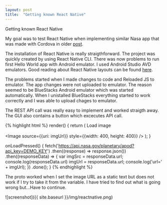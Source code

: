 ```yaml
---
layout: post
title:  "Getting known React Native"
---
```

Getting known React Native

My goal was to test React Native when implementing similar Nasa app that was made with Cordova in older [post](/2016-05-20-welcome-to-jekyll).

The installation of React Native is really straigthforward. The project was quickly created by using React Native CLI. There was now problems to run first Hello World app with Android emulator. I used Android Studio AVD emulators. Good reading about React Native layouts can be found [here](http://moduscreate.com/react-native-layout-system/).

The problems started when I made changes to code and Reloaded JS to emulator. The app changes were not uploaded to emulator. The reason seemed to be BlueStacks Android emulator which was started automatically. When I unistalled BlueStacks everything started to work correctly and I was able to upload chages to emulator.



The REST API call was really easy to implement and worked straigth away. The GUI also contains a button which excecutes API call. 

{% highlight html %}
 render() {
    return (
        <View style={styles.container}>
            <View style={styles.header}>
                <TouchableHighlight style={styles.button} underlayColor='#99d9f4' onPress={this.onLoadPressed.bind(this)}> 
                    <Text style={styles.buttonText}>Load image</Text>
                </TouchableHighlight>
            </View>                   
            <View style={styles.image}>        
                <Image source={{uri: imgUrl}} style={{width: 400, height: 400}} />
            </View>
        </View>
    );
  }
  
  onLoadPressed() {
      fetch('https://api.nasa.gov/planetary/apod?api_key=DEMO_KEY')
      .then((response) => response.json())
      .then((responseData) => {
          var imgSrc = responseData.url;
          console.log(responseData.url)
          imgUrl = responseData.url;
          console.log('url=' + imgUrl);
      })
      .done();
  }
{% endhighlight %}

The proto worked when I set the image URL as a static text but does not work if I try to take it from the variable. I have tried to find out what is going wrong but...Have to continue.

![screenshot]({{ site.baseurl }}/img/reactnative.png)



